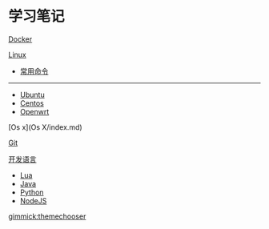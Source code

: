 # 学习笔记

[Docker](Docker/index.md)

[Linux]()

* [常用命令](Linux/常用命令/index.md)
- - - -
* [Ubuntu](Linux/Ubuntu/index.md)
* [Centos](Linux/Centos/index.md)
* [Openwrt](Linux/Openwrt/index.md)
	
[Os x](Os X/index.md)

[Git](Git/index.md)

[开发语言]()

* [Lua](开发语言/Lua/index.md)
* [Java](开发语言/Java/index.md)
* [Python](开发语言/Python/index.md)
* [NodeJS](开发语言/NodeJS/index.md)


	
	
	
[gimmick:themechooser](CSS样式)	
